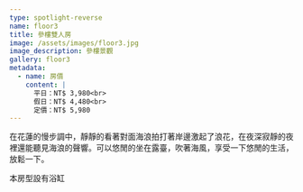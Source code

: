 ```yaml
---
type: spotlight-reverse
name: floor3
title: 參樓雙人房
image: /assets/images/floor3.jpg
image_description: 參樓景觀
gallery: floor3
metadata:
  - name: 房價
    content: |
      平日：NT$ 3,980<br>
      假日：NT$ 4,480<br>
      定價：NT$ 5,980
---
```



在花蓮的慢步調中，靜靜的看著對面海浪拍打著岸邊激起了浪花，在夜深寂靜的夜裡還能聽見海浪的聲響。可以悠閒的坐在露臺，吹著海風，享受一下悠閒的生活，放鬆一下。

本房型設有浴缸
